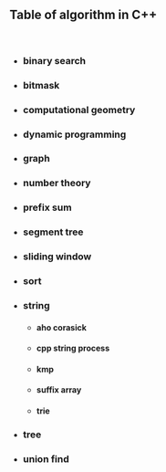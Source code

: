 ## **Table of algorithm in C++**

<br>

- ### binary search
- ### bitmask
- ### computational geometry
- ### dynamic programming
- ### graph
- ### number theory
- ### prefix sum
- ### segment tree
- ### sliding window
- ### sort
- ### string
    - #### aho corasick
    - #### cpp string process
    - #### kmp
    - #### suffix array
    - #### trie
- ### tree
- ### union find